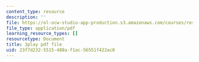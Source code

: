 ```yaml
---
content_type: resource
description: ''
file: https://ol-ocw-studio-app-production.s3.amazonaws.com/courses/res-18-005-highlights-of-calculus-spring-2010/23f7d2325515488af1ac56551f422ac0_IDo4uPyqQbQ.pdf
file_type: application/pdf
learning_resource_types: []
resourcetype: Document
title: 3play pdf file
uid: 23f7d232-5515-488a-f1ac-56551f422ac0
---
```

